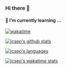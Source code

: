 ### Hi there 👋

#### 🌱 I’m currently learning ...
[![wakatime](https://wakatime.com/badge/user/a190b6f7-20e9-403b-a465-cc5da58bac66.svg)](https://wakatime.com/@a190b6f7-20e9-403b-a465-cc5da58bac66)

[![jcseo's github stats](https://github-readme-stats.vercel.app/api?username=jcseo1028&show_icons=true&theme=dark&hide_border=true)](https://github.com/anuraghazra/github-readme-stats)

<!--
Public Repository 만 통계를 내는 거 같음.
 -->
[![jcseo's languages](https://github-readme-stats.vercel.app/api/top-langs/?username=jcseo1028&layoyt=compact&lang_count=5&show_icons=true&theme=merko&hide_border=true&hide=scss,html)](https://github.com/anuraghazra/github-readme-stats)

[![jcseo's wakatime stats](https://github-readme-stats.vercel.app/api/wakatime?username=jcseo1028&theme=merko&show_icons=true&hide_border=true)](https://wakatime.com/@jcseo1028)



<!--

**jcseo1028/jcseo1028** is a ✨ _special_ ✨ repository because its `README.md` (this file) appears on your GitHub profile.

Here are some ideas to get you started:

- 🔭 I’m currently working on ...
- 🌱 I’m currently learning ...
- 👯 I’m looking to collaborate on ...
- 🤔 I’m looking for help with ...
- 💬 Ask me about ...
- 📫 How to reach me: ...
- 😄 Pronouns: ...
- ⚡ Fun fact: ...
-->
